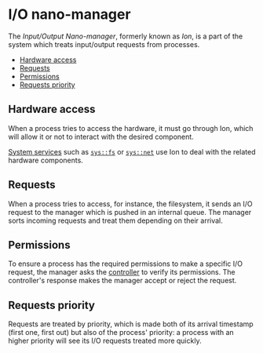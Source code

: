 # I/O nano-manager

The _Input/Output Nano-manager_, formerly known as _Ion_, is a part of the system which treats input/output requests from processes.

- [Hardware access](#hardware-access)
- [Requests](#requests)
- [Permissions](#permissions)
- [Requests priority](#requests-priority)

## Hardware access

When a process tries to access the hardware, it must go through Ion, which will allow it or not to interact with the desired component.

[System services](services.md) such as [`sys::fs`](../specs/services/fs.md) or [`sys::net`](../specs/services/net.md) use Ion to deal with the related hardware components.

## Requests

When a process tries to access, for instance, the filesystem, it sends an I/O request to the manager which is pushed in an internal queue. The manager sorts incoming requests and treat them depending on their arrival.

## Permissions

To ensure a process has the required permissions to make a specific I/O request, the manager asks the [controller](controller.md) to verify its permissions. The controller's response makes the manager accept or reject the request.

## Requests priority

Requests are treated by priority, which is made both of its arrival timestamp (first one, first out) but also of the process' priority: a process with an higher priority will see its I/O requests treated more quickly.
